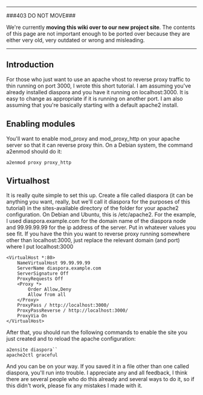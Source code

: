 ----

###403 DO NOT MOVE###

We're currently **moving this wiki over to our new project site**. The contents of this page are not important enough to be ported over because they are either very old, very outdated or wrong and misleading. 

----

## Introduction

For those who just want to use an apache vhost to reverse proxy traffic to thin running on port 3000, I wrote this short tutorial. I am assuming you've already installed diaspora and you have it running on localhost:3000. It is easy to change as appropriate if it is running on another port. I am also assuming that you're basically starting with a default apache2 install.

## Enabling modules

You'll want to enable mod_proxy and mod_proxy_http on your apache server so that it can reverse proxy thin. On a Debian system, the command a2enmod should do it:

    a2enmod proxy proxy_http

## Virtualhost

It is really quite simple to set this up. Create a file called diaspora (it can be anything you want, really, but we'll call it diaspora for the purposes of this tutorial) in the sites-available directory of the folder for your apache2 configuration. On Debian and Ubuntu, this is /etc/apache2. For the example, I used diaspora.example.com for the domain name of the diaspora node and 99.99.99.99 for the ip address of the server. Put in whatever values you see fit. If you have the thin you want to reverse proxy running somewhere other than localhost:3000, just replace the relevant domain (and port) where I put localhost:3000

    <VirtualHost *:80>
        NameVirtualHost 99.99.99.99
        ServerName diaspora.example.com
        ServerSignature Off
        ProxyRequests Off
        <Proxy *>
            Order Allow,Deny
            Allow from all
        </Proxy>
        ProxyPass / http://localhost:3000/
        ProxyPassReverse / http://localhost:3000/
        ProxyVia On
    </VirtualHost>


After that, you should run the following commands to enable the site you just created and to reload the apache configuration:

    a2ensite diaspora``
    apache2ctl graceful



And you can be on your way. If you saved it in a file other than one called diaspora, you'll run into trouble. I appreciate any and all feedback, I think there are several people who do this already and several ways to do it, so if this didn't work, please fix any mistakes I made with it.